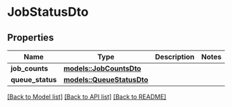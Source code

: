 # JobStatusDto

## Properties

Name | Type | Description | Notes
------------ | ------------- | ------------- | -------------
**job_counts** | [**models::JobCountsDto**](JobCountsDto.md) |  | 
**queue_status** | [**models::QueueStatusDto**](QueueStatusDto.md) |  | 

[[Back to Model list]](../README.md#documentation-for-models) [[Back to API list]](../README.md#documentation-for-api-endpoints) [[Back to README]](../README.md)


